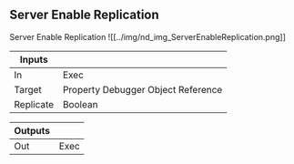 ## Server Enable Replication
Server Enable Replication
![[../img/nd_img_ServerEnableReplication.png]]

|Inputs||
|--|--|
| In | Exec |
| Target | Property Debugger Object Reference |
| Replicate | Boolean |

|Outputs||
|--|--|
| Out | Exec |
